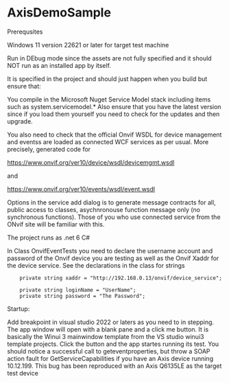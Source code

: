 # AxisDemoSample

Prerequsites

Windows 11 version 22621 or later for target test machine

Run in DEbug mode since the assets are not fully specified and it should NOT run as an installed app by itself.

It is specified in the project and should just happen when you build but ensure that:

You compile in the Microsoft Nuget Service Model stack including items such as system.servicemodel.* Also ensure that you have the latest version since if you load them yourself you need to check for the updates and then upgrade.

You also need to check that the official Onvif WSDL for device management and eventss are loaded as connected WCF services as per usual. More precisely, generated code
for

https://www.onvif.org/ver10/device/wsdl/devicemgmt.wsdl

and

https://www.onvif.org/ver10/events/wsdl/event.wsdl

Options in the service add dialog is to generate message contracts for all, public access to classes, asychnronouse function message only (no synchronous functions). Those of you who use connected service
from the ONvif site will be familiar with this.

The project runs as .net 6 C#

In Class OnvifEventTests you need to declare the username account and password of the Onvif device you are testing as well as the Onvif Xaddr for the
device service. See the declarations in the class for strings

        private string xaddr = "http://192.168.0.13/onvif/device_service";
        
        private string loginName = "UserName";
        private string password = "The Password";

Startup:

Add breakpoint in visual studio 2022 or laters as you need to in stepping. The app window will open with a blank pane and a click me button.
It is basically the Winui 3 mainwindow template from the VS studio winui3 template projects. Click the button and the app startes running its test. You should notice a successful
call to geteventproperties, but throw a SOAP action fault for GetServiceCapabilities if you have an Axis device running 10.12.199. This bug has been reproduced with an Axis Q6135LE as the target test device

